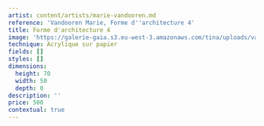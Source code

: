 ```yaml
---
artist: content/artists/marie-vandooren.md
reference: 'Vandooren Marie, Forme d''architecture 4'
title: Forme d'architecture 4
image: 'https://galerie-gaia.s3.eu-west-3.amazonaws.com/tina/uploads/vandooren-marie/galerie-gaia-marievandooren.acryliquesurpapier.formed''architecture4.70x50.jpg'
technique: Acrylique sur papier
fields: []
styles: []
dimensions:
  height: 70
  width: 50
  depth: 0
description: ''
price: 500
contextual: true
---
```


